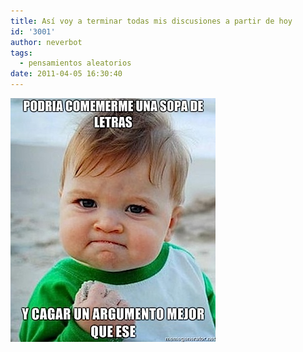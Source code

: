 ```yaml
---
title: Así voy a terminar todas mis discusiones a partir de hoy
id: '3001'
author: neverbot
tags:
  - pensamientos aleatorios
date: 2011-04-05 16:30:40
---
```


![sopa-de-letras.jpeg](./asi-voy-a-terminar-todas-mis-discusiones-a-partir-de-hoy/sopa-de-letras.jpg)
